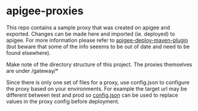 # apigee-proxies

This repo contains a sample proxy that was created on apigee and exported.  Changes can be made here and imported (ie. deployed) to apigee.  For more information please refer to [apigee-deploy-maven-plugin](https://github.com/apigee/apigee-deploy-maven-plugin) (but beware that some of the info seeems to be out of date and need to be found elsewhere).

Make note of the directory structure of this project.  The proxies themselves are under /gateway/*

Since there is only one set of files for a proxy, use config.json to configure the proxy based on your environments.  For example the target url may be different between test and prod so [config.json](https://github.com/yemhuynh/apigee-proxies/blob/master/src/gateway/categories/config.json) can be used to replace values in the proxy config before deployment.

